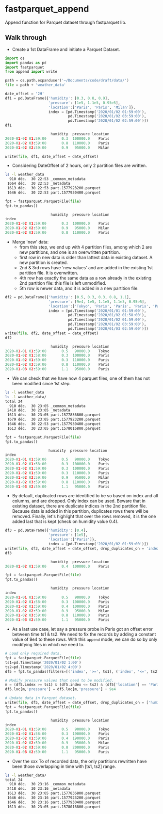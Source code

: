 # fastparquet_append
Append function for Parquet dataset through fastparquet lib.

## Walk through

* Create a 1st DataFrame and initiate a Parquet Dataset.
```python
import os
import pandas as pd
import fastparquet
from append import write

path = os.path.expanduser('~/Documents/code/draft/data/')
file = path + 'weather_data'

date_offset = '2H'
df1 = pd.DataFrame({'humidity': [0.3, 0.8, 0.9],
                    'pressure': [1e5, 1.1e5, 0.95e5],
                    'location':['Paris', 'Paris', 'Milan']},
                    index = [pd.Timestamp('2020/01/02 01:59:00'),
                             pd.Timestamp('2020/01/02 03:59:00'),
                             pd.Timestamp('2020/01/02 02:59:00')])
df1

                     humidity  pressure location
2020-01-02 01:59:00       0.3  100000.0    Paris
2020-01-02 03:59:00       0.8  110000.0    Paris
2020-01-02 02:59:00       0.9   95000.0    Milan
```

```python
write(file, df1, date_offset = date_offset)
```

* Considering DateOffset of 2 hours, only 2 partition files are written.

```bash
ls -l weather_data
  910 déc.  30 22:53 _common_metadata
 1664 déc.  30 22:53 _metadata
 1613 déc.  30 22:53 part.1577923200.parquet
 1646 déc.  30 22:53 part.1577930400.parquet
```
```python
fpt = fastparquet.ParquetFile(file)
fpt.to_pandas()

                     humidity  pressure location
index                                           
2020-01-02 01:59:00       0.3  100000.0    Paris
2020-01-02 02:59:00       0.9   95000.0    Milan
2020-01-02 03:59:00       0.8  110000.0    Paris
```

* Merge 'new' data:
  - from this step, we end up with 4 partition files, among which 2 are new partitions, and one is an overwritten partition.
  - first row in new data is older than lattest data in existing dataset. A new partition is created.
  - 2nd & 3rd rows have 'new values' and are added in the existing 1st partition file. It is overwritten.
  - 4th row has exactly the same data as a row already in the existing 2nd partition file: this file is left unmodified.
  - 5th row is newer data, and it is added in a new partition file.

```python
df2 = pd.DataFrame({'humidity': [0.5, 0.3, 0.3, 0.8, 1.1],
                    'pressure': [9e4, 1e5, 1.1e5, 1.1e5, 0.95e5],
                    'location':['Tokyo', 'Paris', 'Paris', 'Paris', 'Paris']},
                    index = [pd.Timestamp('2020/01/01 01:59:00'),
                             pd.Timestamp('2020/01/02 01:58:00'),
                             pd.Timestamp('2020/01/02 01:59:00'),
                             pd.Timestamp('2020/01/02 03:59:00'),
                             pd.Timestamp('2020/01/03 02:59:00')])
write(file, df2, date_offset = date_offset)
df2

                     humidity  pressure location
2020-01-01 01:59:00       0.5   90000.0    Tokyo
2020-01-02 01:58:00       0.3  100000.0    Paris
2020-01-02 01:59:00       0.3  110000.0    Paris
2020-01-02 03:59:00       0.8  110000.0    Paris
2020-01-03 02:59:00       1.1   95000.0    Paris
```

* We can check that we have now 4 parquet files, one of them has not been modified since 1st step.

```bash
ls -l weather_data
ls -l weather_data/
total 24
  910 déc.  30 23:05 _common_metadata
 2418 déc.  30 23:05 _metadata
 1613 déc.  30 23:05 part.1577836800.parquet
 1679 déc.  30 23:05 part.1577923200.parquet
 1646 déc.  30 22:53 part.1577930400.parquet
 1613 déc.  30 23:05 part.1578016800.parquet
 ```
 
 ```python
fpt = fastparquet.ParquetFile(file)
fpt.to_pandas()

                     humidity  pressure location
index                                           
2020-01-01 01:59:00       0.5   90000.0    Tokyo
2020-01-02 01:58:00       0.3  100000.0    Paris
2020-01-02 01:59:00       0.3  100000.0    Paris
2020-01-02 01:59:00       0.3  110000.0    Paris
2020-01-02 02:59:00       0.9   95000.0    Milan
2020-01-02 03:59:00       0.8  110000.0    Paris
2020-01-03 02:59:00       1.1   95000.0    Paris
```

* By default, duplicated rows are identified to be so based on index and all columns, and are dropped. Only index can be used.
  Beware that in existing dataset, there are duplicate indices in the 2nd partition file.
  Because data is added in this partition, duplicates rows there will be removed.
  Finally, let's highlight that over the rows removed, it is the one added last that is kept (check on humidity value 0.4).

```python
df3 = pd.DataFrame({'humidity': [0.4],
                    'pressure': [1e5],
                    'location':['Paris']},
                    index = [pd.Timestamp('2020/01/02 01:59:00')])
write(file, df3, date_offset = date_offset, drop_duplicates_on = 'index')
df3

                     humidity  pressure location
2020-01-02 01:59:00       0.4  100000.0    Paris
```

```python
fpt = fastparquet.ParquetFile(file)
fpt.to_pandas()

                     humidity  pressure location
index                                           
2020-01-01 01:59:00       0.5   90000.0    Tokyo
2020-01-02 01:58:00       0.3  100000.0    Paris
2020-01-02 01:59:00       0.4  100000.0    Paris
2020-01-02 02:59:00       0.9   95000.0    Milan
2020-01-02 03:59:00       0.8  110000.0    Paris
2020-01-03 02:59:00       1.1   95000.0    Paris
```

* As a last use case, let say a pressure probe in Paris got an offset error between time ts1 & ts2. We need to fix the records by adding a constant value of 9e4 to these rows. With this `append` mode, we can do so by only modifying files in which we need to.

```python
# Load only required data.
fpt = fastparquet.ParquetFile(file)
ts1=pd.Timestamp('2020/01/02 1:00')
ts2=pd.Timestamp('2020/01/02 4:00')
df5 = fpt.to_pandas(filters=[('index', '>=', ts1), ('index', '<=', ts2)])

# Modify pressure values that need to be modified.
m = (df5.index >= ts1) & (df5.index <= ts2) & (df5['location'] == 'Paris')
df5.loc[m,'pressure'] = df5.loc[m,'pressure'] + 9e4

# Update data in Parquet dataset.
write(file, df5, date_offset = date_offset, drop_duplicates_on = ['humidity', 'location'])
fpt = fastparquet.ParquetFile(file)
fpt.to_pandas()

                     humidity  pressure location
index                                           
2020-01-01 01:59:00       0.5   90000.0    Tokyo
2020-01-02 01:58:00       0.3  190000.0    Paris
2020-01-02 01:59:00       0.4  190000.0    Paris
2020-01-02 02:59:00       0.9   95000.0    Milan
2020-01-02 03:59:00       0.8  200000.0    Paris
2020-01-03 02:59:00       1.1   95000.0    Paris
```

* Over the xxx To of recorded data, the only partitions rewritten have been those overlapping in time with [ts1, ts2] range.

```bash
ls -l weather_data/
total 24
  910 déc.  30 23:16 _common_metadata
 2418 déc.  30 23:16 _metadata
 1613 déc.  30 23:05 part.1577836800.parquet
 1646 déc.  30 23:16 part.1577923200.parquet
 1646 déc.  30 23:16 part.1577930400.parquet
 1613 déc.  30 23:05 part.1578016800.parquet
```
